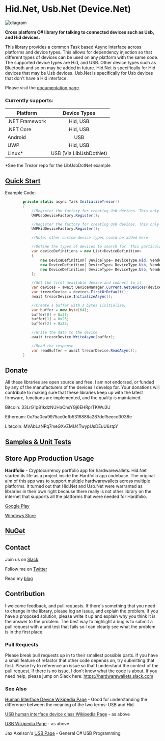 # Hid.Net, Usb.Net (Device.Net)

![diagram](https://github.com/MelbourneDeveloper/Device.Net/blob/master/Diagram.png)

**Cross platform C# library for talking to connected devices such as Usb, and Hid devices.**

This library provides a common Task based Async interface across platforms and device types. This allows for dependency injection so that different types of devices can be used on any platform with the same code. The supported device types are Hid, and USB. Other device types such as Bluetooth and so on may be added in future. Hid.Net is specifically for Hid devices that may be Usb devices. Usb.Net is specifically for Usb devices that don't have a Hid interface.

Please visit the [documentation page](https://github.com/MelbourneDeveloper/Device.Net/wiki).

### Currently supports:

| Platform | Device Types |
| ------------- |:-------------:|
| .NET Framework     | Hid, USB |
| .NET Core      | Hid, USB  |
| Android | USB |
| UWP | Hid, USB   |
| Linux* | USB (Via LibUsbDotNet)  |

*See the Trezor repo for the LibUsbDotNet example

## [Quick Start](https://github.com/MelbourneDeveloper/Device.Net/wiki/Quick-Start)

Example Code:
```cs
        private static async Task InitializeTrezor()
        {
            //Register the factory for creating Usb devices. This only needs to be done once.
            UWPUsbDeviceFactory.Register();

            //Register the factory for creating Usb devices. This only needs to be done once.
            UWPHidDeviceFactory.Register();

            //Note: other custom device types could be added here

            //Define the types of devices to search for. This particular device can be connected to via USB, or Hid
            var deviceDefinitions = new List<DeviceDefinition>
            {
                new DeviceDefinition{ DeviceType= DeviceType.Hid, VendorId= 0x534C, ProductId=0x0001, Label="Trezor One Firmware 1.6.x" },
                new DeviceDefinition{ DeviceType= DeviceType.Usb, VendorId= 0x1209, ProductId=0x53C1, ReadBufferSize=64, WriteBufferSize=64, Label="Trezor One Firmware 1.7.x" },
                new DeviceDefinition{ DeviceType= DeviceType.Usb, VendorId= 0x1209, ProductId=0x53C0, ReadBufferSize=64, WriteBufferSize=64, Label="Model T" }
            };

            //Get the first available device and connect to it
            var devices = await DeviceManager.Current.GetDevices(deviceDefinitions);
            var trezorDevice = devices.FirstOrDefault();
            await trezorDevice.InitializeAsync();

            //Create a buffer with 3 bytes (initialize)
            var buffer = new byte[64];
            buffer[0] = 0x3f;
            buffer[1] = 0x23;
            buffer[2] = 0x23;

            //Write the data to the device
            await trezorDevice.WriteAsync(buffer);

            //Read the response
            var readBuffer = await trezorDevice.ReadAsync();
        }
```
## Donate

All these libraries are open source and free. I am not endorsed, or funded by any of the manufacturers of the devices I develop for. Your donations will contribute to making sure that these libraries keep up with the latest firmware, functions are implemented, and the quality is maintained.

Bitcoin: 33LrG1p81kdzNUHoCnsYGj6EHRprTKWu3U

Ethereum: 0x7ba0ea9975ac0efb5319886a287dcf5eecd3038e

Litecoin: MVAbLaNPq7meGXvZMU4TwypUsDEuU6stpY

## [Samples & Unit Tests](https://github.com/MelbourneDeveloper/Device.Net/wiki/Samples-and-Unit-Tests)

## Store App Production Usage

**Hardfolio** - Cryptocurrency portfolio app for hardwarewallets. Hid.Net started its life as a project inside the Hardfolio app codebase. The original aim of this app was to support multiple hardwarewallets across multiple platforms. It turned out that Hid.Net and Usb.Net were warranted as libraries in their own right because there really is not other library on the internet that supports all the platforms that were needed for Hardfolio.

[Google Play](https://play.google.com/store/apps/details?id=com.Hardfolio)

[Windows Store](https://www.microsoft.com/en-au/p/hardfolio/9p8xx70n5d2j)

## [NuGet](https://github.com/MelbourneDeveloper/Device.Net/wiki/NuGet)

## Contact

Join us on [Slack](https://hardwarewallets.slack.com)

Follow me on [Twitter](https://twitter.com/HardfolioApp)

Read my [blog](https://christianfindlay.wordpress.com)

## Contribution

I welcome feedback, and pull requests. If there's something that you need to change in the library, please log an issue, and explain the problem. If you have a proposed solution, please write it up and explain why you think it is the answer to the problem. The best way to highlight a bug is to submit a pull request with a unit test that fails so I can clearly see what the problem is in the first place.

### Pull Requests

Please break pull requests up in to their smallest possible parts. If you have a small feature of refactor that other code depends on, try submitting that first. Please try to reference an issue so that I understand the context of the pull request. If there is no issue, I don't know what the code is about. If you need help, please jump on Slack here: https://hardwarewallets.slack.com

### See Also

[Human Interface Device Wikipedia Page](https://en.wikipedia.org/wiki/Human_interface_device) - Good for understanding the difference between the meaning of the two terms: USB and Hid.

[USB human interface device class Wikipedia Page](https://en.wikipedia.org/wiki/USB_human_interface_device_class) - as above

[USB Wikipedia Page](https://en.wikipedia.org/wiki/USB) - as above

Jax Axelson's [USB Page](http://janaxelson.com/usb.htm) - General C# USB Programming
